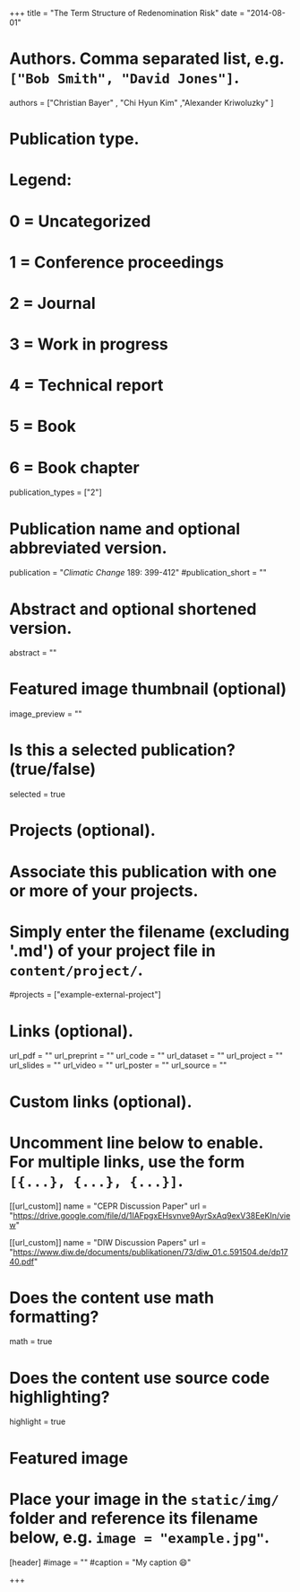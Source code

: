 +++
title = "The Term Structure of Redenomination Risk"
date = "2014-08-01"

# Authors. Comma separated list, e.g. `["Bob Smith", "David Jones"]`.

authors = ["Christian Bayer" , "Chi Hyun Kim" ,"Alexander Kriwoluzky" ]

# Publication type.
# Legend:
# 0 = Uncategorized
# 1 = Conference proceedings
# 2 = Journal
# 3 = Work in progress
# 4 = Technical report
# 5 = Book
# 6 = Book chapter
publication_types = ["2"]

# Publication name and optional abbreviated version.
publication = "*Climatic Change* 189: 399-412"
#publication_short = ""

# Abstract and optional shortened version.
abstract = ""

# Featured image thumbnail (optional)
image_preview = ""

# Is this a selected publication? (true/false)
selected = true

# Projects (optional).
#   Associate this publication with one or more of your projects.
#   Simply enter the filename (excluding '.md') of your project file in `content/project/`.
#projects = ["example-external-project"]

# Links (optional).
url_pdf = ""
url_preprint = ""
url_code = ""
url_dataset = ""
url_project = ""
url_slides = ""
url_video = ""
url_poster = ""
url_source = ""

# Custom links (optional).
#   Uncomment line below to enable. For multiple links, use the form `[{...}, {...}, {...}]`.
[[url_custom]]
name = "CEPR Discussion Paper"
url = "https://drive.google.com/file/d/1IAFpgxEHsvnve9AyrSxAq9exV38EeKIn/view"

[[url_custom]]
name = "DIW Discussion Papers"
url = "https://www.diw.de/documents/publikationen/73/diw_01.c.591504.de/dp1740.pdf"

# Does the content use math formatting?
math = true

# Does the content use source code highlighting?
highlight = true
  
# Featured image
# Place your image in the `static/img/` folder and reference its filename below, e.g. `image = "example.jpg"`.
[header]
#image = ""
#caption = "My caption :smile:"

+++




